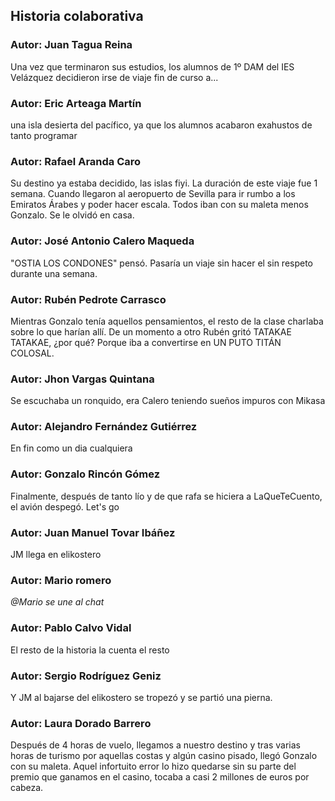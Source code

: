 ## Historia colaborativa

### Autor: Juan Tagua Reina
Una vez que terminaron sus estudios, los alumnos de 1º DAM del IES Velázquez decidieron irse de viaje fin de curso a...

### Autor: Eric Arteaga Martín
 una isla desierta del pacífico, ya que los alumnos acabaron exahustos de tanto programar

### Autor: Rafael Aranda Caro
 Su destino ya estaba decidido, las islas fiyi. La duración de este viaje fue 1 semana. Cuando llegaron al aeropuerto de Sevilla para ir rumbo a los Emiratos Árabes y poder hacer escala. Todos iban con su maleta menos Gonzalo. Se le olvidó en casa.

### Autor: José Antonio Calero Maqueda
 "OSTIA LOS CONDONES" pensó. Pasaría un viaje sin hacer el sin respeto durante una semana.

### Autor: Rubén Pedrote Carrasco
Mientras Gonzalo tenía aquellos pensamientos, el resto de la clase charlaba sobre lo que harían allí. De un momento a otro Rubén gritó TATAKAE TATAKAE, ¿por qué? Porque iba a convertirse en UN PUTO TITÁN COLOSAL.

### Autor: Jhon Vargas Quintana
Se escuchaba un ronquido, era Calero teniendo sueños impuros con Mikasa

### Autor: Alejandro Fernández Gutiérrez
En fin como un dia cualquiera

### Autor: Gonzalo Rincón Gómez
Finalmente, después de tanto lío y de que rafa se hiciera a LaQueTeCuento, el avión despegó. Let's go

### Autor: Juan Manuel Tovar Ibáñez
JM llega en elikostero

### Autor: Mario romero
*@Mario se une al chat*

### Autor: Pablo Calvo Vidal
El resto de la historia la cuenta el resto

### Autor: Sergio Rodríguez Geniz
Y JM al bajarse del elikostero se tropezó y se partió una pierna.

### Autor: Laura Dorado Barrero
Después de 4 horas de vuelo, llegamos a nuestro destino y tras varias horas de turismo por aquellas costas y algún casino pisado, llegó Gonzalo con su maleta. Aquel infortuito error lo hizo quedarse sin su parte del premio que ganamos en el casino, tocaba a casi 2 millones de euros por cabeza.
